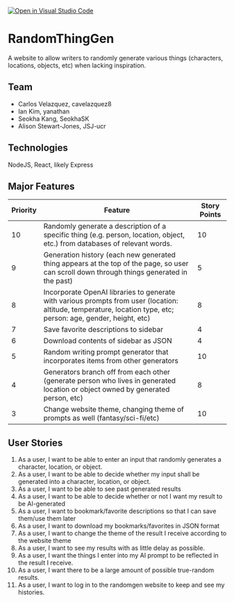 [![Open in Visual Studio Code](https://classroom.github.com/assets/open-in-vscode-718a45dd9cf7e7f842a935f5ebbe5719a5e09af4491e668f4dbf3b35d5cca122.svg)](https://classroom.github.com/online_ide?assignment_repo_id=11509573&assignment_repo_type=AssignmentRepo)
# RandomThingGen
A website to allow writers to randomly generate various things (characters, locations, objects, etc) when lacking inspiration.

## Team
- Carlos Velazquez, cavelazquez8
- Ian Kim, yanathan
- Seokha Kang, SeokhaSK
- Alison Stewart-Jones, JSJ-ucr

## Technologies
NodeJS, React, likely Express

## Major Features
| Priority | Feature                                                                                                                                                         | Story Points |
|----------|-----------------------------------------------------------------------------------------------------------------------------------------------------------------|--------------|
| 10       | Randomly generate a description of a specific thing (e.g. person, location, object, etc.) from databases of relevant words.                                     | 10           |
| 9        | Generation history (each new generated thing appears at the top of the page, so user can scroll down through things generated in the past)                      | 5            |
| 8        | Incorporate OpenAI libraries to generate with various prompts from user (location: altitude, temperature, location type, etc; person: age, gender, height, etc) | 8            |
| 7        | Save favorite descriptions to sidebar                                                                                                                           | 4            |
| 6        | Download contents of sidebar as JSON                                                                                                                            | 4            |
| 5        | Random writing prompt generator that incorporates items from other generators                                                                                   | 10           |
| 4        | Generators branch off from each other (generate person who lives in generated location or object owned by generated person, etc)                                | 8            |
| 3        | Change website theme, changing theme of prompts as well (fantasy/sci-fi/etc)                                                                                    | 10           |

## User Stories
1. As a user, I want to be able to enter an input that randomly generates a character, location, or object.
2. As a user, I want to be able to decide whether my input shall be generated into a character, location, or object.
3. As a user, I want to be able to see past generated results
4. As a user, I want to be able to decide whether or not I want my result to be AI-generated
5. As a user, I want to bookmark/favorite descriptions so that I can save them/use them later
6. As a user, I want to download my bookmarks/favorites in JSON format
7. As a user, I want to change the theme of the result I receive according to the website theme
8. As a user, I want to see my results with as little delay as possible.
9. As a user, I want the things I enter into my AI prompt to be reflected in the result I receive.
10. As a user, I want there to be a large amount of possible true-random results.
11. As a user, I want to log in to the randomgen website to keep and see my histories.
